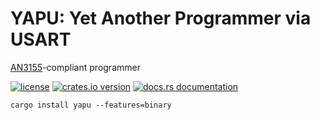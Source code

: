 # YAPU: Yet Another Programmer via USART

[AN3155][an3155]-compliant programmer

[![license][license badge]][repo]
[![crates.io version][crates.io version badge]][crate]
[![docs.rs documentation][docs.rs badge]][docs]

```console
cargo install yapu --features=binary
```

[an3155]: https://www.st.com/resource/en/application_note/an3155-usart-protocol-used-in-the-stm32-bootloader-stmicroelectronics.pdf

[repo]: https://github.com/yapu-rs/yapu
[crate]: https://crates.io/crates/yapu
[docs]: https://docs.rs/yapu

[license badge]: https://img.shields.io/github/license/yapu-rs/yapu?style=flat
[crates.io version badge]: https://img.shields.io/crates/v/yapu?style=flat
[docs.rs badge]: https://img.shields.io/docsrs/yapu?style=flat
